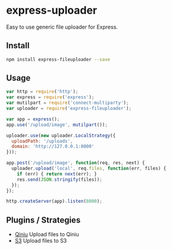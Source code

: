 express-uploader
===================

Easy to use generic file uploader for Express.

## Install

```bash
npm install express-fileuploader --save
```

## Usage

```javascript
var http = require('http');
var express = require('express');
var mutilpart = require('connect-multiparty');
var uploader = require('express-fileuploader');

var app = express();
app.use('/upload/image', mutilpart());

uploader.use(new uploader.LocalStrategy({
  uploadPath: '/uploads',
  domain: 'http://127.0.0.1:8000'
}));

app.post('/upload/image', function(req, res, next) {
  uploader.upload('local', req.files, function(err, files) {
    if (err) { return next(err); }
    res.send(JSON.stringify(files));
  });
});

http.createServer(app).listen(8000);
```

## Plugins / Strategies

- [Qiniu](https://github.com/heroicyang/express-uploader-qiniu)   Upload files to Qiniu
- [S3](https://github.com/heroicyang/express-uploader-s3)      Upload files to S3